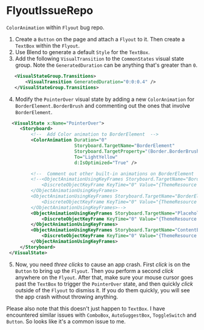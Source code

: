 # FlyoutIssueRepo
`ColorAnimation` within `Flyout` bug repo.

1. Create a `Button` on the page and attach a `Flyout` to it. Then create a `TextBox` within the `Flyout`.
2. Use Blend to generate a default `Style` for the `TextBox`.
3. Add the following `VisualTransition` to the `CommonStates` visual state group. Note the `GeneratedDuration` can be anything that's greater than `0`.
 
 ```xml
    <VisualStateGroup.Transitions>
        <VisualTransition GeneratedDuration="0:0:0.4" />
    </VisualStateGroup.Transitions>
 ```
 
4. Modify the `PointerOver` visual state by adding a new `ColorAnimation` for `BorderElement.BorderBrush` and commenting out the ones that involve `BorderElement`.
 
 ```xml
   <VisualState x:Name="PointerOver">
      <Storyboard>
          <!--  Add Color animation to BorderElement  -->
          <ColorAnimation Duration="0"
                          Storyboard.TargetName="BorderElement"
                          Storyboard.TargetProperty="(Border.BorderBrush).(SolidColorBrush.Color)"
                          To="LightYellow"
                          d:IsOptimized="True" />

          <!--  Comment out other built-in animations on BorderElement  -->
          <!--<ObjectAnimationUsingKeyFrames Storyboard.TargetName="BorderElement" Storyboard.TargetProperty="BorderBrush">
              <DiscreteObjectKeyFrame KeyTime="0" Value="{ThemeResource TextControlBorderBrushPointerOver}" />
          </ObjectAnimationUsingKeyFrames>
          <ObjectAnimationUsingKeyFrames Storyboard.TargetName="BorderElement" Storyboard.TargetProperty="Background">
              <DiscreteObjectKeyFrame KeyTime="0" Value="{ThemeResource TextControlBackgroundPointerOver}" />
          </ObjectAnimationUsingKeyFrames>-->
          <ObjectAnimationUsingKeyFrames Storyboard.TargetName="PlaceholderTextContentPresenter" Storyboard.TargetProperty="Foreground">
              <DiscreteObjectKeyFrame KeyTime="0" Value="{ThemeResource TextControlPlaceholderForegroundPointerOver}" />
          </ObjectAnimationUsingKeyFrames>
          <ObjectAnimationUsingKeyFrames Storyboard.TargetName="ContentElement" Storyboard.TargetProperty="Foreground">
              <DiscreteObjectKeyFrame KeyTime="0" Value="{ThemeResource TextControlForegroundPointerOver}" />
          </ObjectAnimationUsingKeyFrames>
      </Storyboard>
  </VisualState>
 ```
 
5. Now, you need *three clicks* to cause an app crash. First *click* is on the `Button` to bring up the `Flyout`. Then you perform a second *click* anywhere on the `Flyout`. After that, make sure your mouse cursor goes past the `TextBox` to trigger the `PointerOver` state, and then quickly *click* outside of the `Flyout` to dismiss it. If you do them quickly, you will see the app crash without throwing anything.

Please also note that this doesn't just happen to `TextBox`. I have encountered similar issues with `ComboBox`, `AutoSuggestBox`, `ToggleSwitch` and `Button`. So looks like it's a common issue to me.
    
